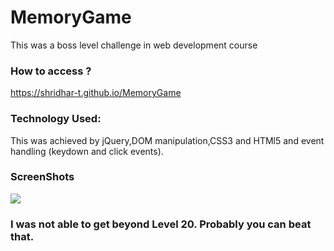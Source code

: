# MemoryGame
This was a boss level challenge in web development course

### How to access ?
https://shridhar-t.github.io/MemoryGame

### Technology Used:
This was achieved by jQuery,DOM manipulation,CSS3 and HTMl5 and event handling (keydown and click events).

### ScreenShots
<img src="/images/project.png">

### I was not able to get beyond Level 20. Probably you can beat that.

